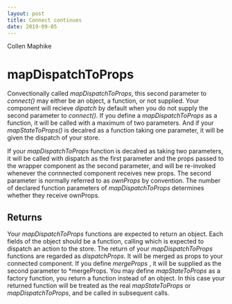 ```yaml
---
layout: post
title: Connect continues
date: 2019-09-05
---
```


Collen Maphike

# mapDispatchToProps

Convectionally called *mapDispatchToProps*, this second parameter to *connect()* may either be an object, a function, or not supplied. Your component will recieve *dipatch* by default when you do not supply the second parameter to *connect()*. If you define a *mapDispatchToProps* as a function, it will be called with a maximum of two parameters. And if your *mapStateToProps()* is decalred as a function taking one parameter, it will be given the dispatch of your store.

If your *mapDispatchToProps* function is decalred as taking two parameters, it will be called with dispatch as the first parameter and the props passed to the wrapper component as the second parameter, and will be re-invoked whenever the connnected component receives new props. The second parameter is normally referred to as *ownProps* by convention. The number of declared function parameters of *mapDispatchToProps*  determines whether they receive ownProps. 

## Returns

Your *mapDispatchToProps* functions are expected to return an object. Each fields of the object should be a function, calling which is expected to dispatch an action to the store. The return of your *mapDispatchToProps* functions are regarded as *dispatchProps*. It will be merged as props to your connected component.  If you define *mergeProps* , it will be supplied as the second parameter to *mergeProps. You may define *mapStateToProps* as a factory function, you return a function instead of an object. In this case your returned function will be treated as the real *mapStateToProps* or *mapDispatchToProps*, and be called in subsequent calls.